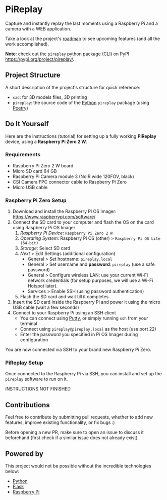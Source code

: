 # PiReplay

Capture and instantly replay the last moments using a Raspberry Pi and a camera with a WEB application.

Take a look at the project's [roadmap](docs/roadmap.md) to see upcoming features (and all the work accomplished).

**Note**: check out the `pireplay` python package (CLI) on PyPI <https://pypi.org/project/pireplay/>.

## Project Structure

A short description of the project's structure for quick reference:

- `cad`: for 3D models files, 3D printing
- `pireplay`: the source code of the [Python](https://www.python.org/) `pireplay` package (using [Poetry](https://python-poetry.org/))

## Do It Yourself

Here are the instructions (tutorial) for setting up a fully working **PiReplay** device, using a **Raspberry Pi Zero 2 W**.

### Requirements

- Raspberry Pi Zero 2 W board
- Micro SD card 64 GB
- Raspberry Pi Camera module 3 (NoIR wide 120FOV, black)
- CSI Camera FPC connector cable to Raspberry Pi Zero
- Micro USB cable

### Raspberry Pi Zero Setup

1. Download and install the Raspberry Pi OS Imager: <https://www.raspberrypi.com/software/>
2. Connect the SD card to your computer and flash the OS on the card using Raspberry Pi OS Imager
    1. _Raspberry Pi Device_: `Raspberry Pi Zero 2 W`
    2. _Operating System_:  Raspberry Pi OS (other) > `Raspberry Pi OS Lite (64-bit)`
    3. _Storage_: Select SD card
    4. _Next_ > Edit Settings (additional configuration)
        - General > Set hostname: `pireplay.local`
        - General > Set username and **password**: `pireplay` (use a safe password)
        - General > Configure wireless LAN: use your current Wi-Fi network credentials (for setup purposes, we will use a Wi-Fi Hotspot later).
        - Services > Enable SSH (using password authentication)
    5. Flash the SD card and wait till it completes
3. Insert the SD card inside the Raspberry Pi and power it using the micro USB cable (wait a few seconds)
4. Connect to your Raspberry Pi using an SSH client
    - You can connect using [Putty](https://www.putty.org/), or simply running `ssh` from your terminal
    - Connect using `pireplay@pireplay.local` as the host (use port 22)
    - Enter the password you specified in Pi OS Imager during configuration

You are now connected via SSH to your brand new Raspberry Pi Zero.

### PiReplay Setup

Once connected to the Raspberry Pi via SSH, you can install and set up the `pireplay` software to run on it.

<!-- TODO document PiReplay software install + setup -->

INSTRUCTIONS NOT FINISHED

## Contributions

Feel free to contribute by submitting pull requests, whether to add new features, improve existing functionality, or fix bugs :)

Before opening a new PR, make sure to open an issue to discuss it beforehand (first check if a similar issue does not already exist).

## Powered by

This project would not be possible without the incredible technologies below:

* [Python](https://www.python.org/)
* [Flask](https://github.com/pallets/flask/)
* [Raspberry Pi](https://www.raspberrypi.com/)
